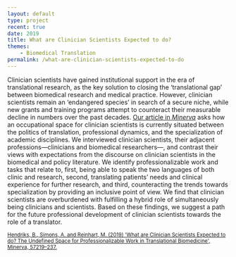 ```yaml
---
layout: default
type: project
recent: true
date: 2019
title: What are Clinician Scientists Expected to do?
themes: 
    - Biomedical Translation
permalink: /what-are-clinician-scientists-expected-to-do
---
```


Clinician scientists have gained institutional support in the era of translational research, as the key solution to closing the ‘translational gap’ between biomedical research and medical practice. However, clinician scientists remain an ‘endangered species’ in search of a secure niche, while new grants and training programs attempt to counteract their measurable decline in numbers over the past decades. [Our article in *Minerva*](https://doi.org/10.1007/s11024-019-09367-4) asks how an occupational space for clinician scientists is currently situated between the politics of translation, professional dynamics, and the specialization of academic disciplines. We interviewed clinician scientists, their adjacent professions—clinicians and biomedical researchers—, and contrast their views with expectations from the discourse on clinician scientists in the biomedical and policy literature. We identify professionalizable work and tasks that relate to, first, being able to speak the two languages of both clinic and research, second, translating patients’ needs and clinical experience for further research, and third, counteracting the trends towards specialization by providing an inclusive point of view. We find that clinician scientists are overburdened with fulfilling a hybrid role of simultaneously being clinicians and scientists. Based on these findings, we suggest a path for the future professional development of clinician scientists towards the role of a translator.

<small>
    <a href="https://doi.org/10.1007/s11024-019-09367-4">
        Hendriks, B., Simons, A. and Reinhart, M. (2019) 'What are Clinician Scientists Expected to do? The Undefined Space for Professionalizable Work in Translational Biomedicine', Minerva, 57219–237.
    </a>
</small>
